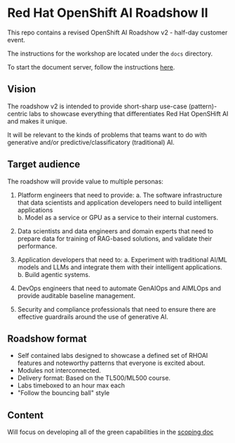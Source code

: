 # Red Hat OpenShift AI Roadshow II

This repo contains a revised OpenShift AI Roadshow v2 - half-day customer event.

The instructions for the workshop are located under the `docs` directory.  

To start the document server, follow the instructions [here](https://github.com/odh-labs/rhoai-roadshow-v2/blob/main/site/README.md).

## Vision

The roadshow v2 is intended to provide short-sharp use-case (pattern)-centric labs to showcase everything that differentiates Red Hat OpenSHift AI and makes it unique.

It will be relevant to the kinds of problems that teams want to do with generative and/or predictive/classificatory (traditional) AI.

## Target audience

The roadshow will provide value to multiple personas:

1. Platform engineers that need to provide:
   a. The software infrastructure that data scientists and application developers need to build intelligent applications  
   b. Model as a service or GPU as a service to their internal customers.  

2. Data scientists and data engineers and domain experts that need to prepare data for training of RAG-based solutions, and validate their performance.

3. Application developers that need to:
  a. Experiment with traditional AI/ML models and LLMs and integrate them with their intelligent applications.  
  b. Build agentic systems.

4. DevOps engineers that need to automate GenAIOps and AIMLOps and provide auditable baseline management.  

5. Security and compliance professionals that need to ensure there are effective guardrails around the use of generative AI.

## Roadshow format

* Self contained labs designed to showcase a defined set of RHOAI features and noteworthy patterns that everyone is excited about.
* Modules not interconnected.
* Delivery format: Based on the TL500/ML500 course.
* Labs timeboxed to an hour max each
* "Follow the bouncing ball" style

## Content

Will focus on developing all of the green capabilities in the [scoping doc](https://github.com/odh-labs/rhoai-roadshow/blob/main/images/genai-technical-use-cases.png)
